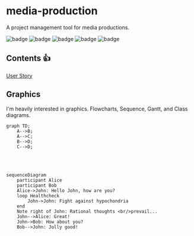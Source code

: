 # media-production
A project management tool for media productions.

![badge](https://badgen.net/badge/tag/Audio/green)
![badge](https://badgen.net/badge/tag/Video/yellow)
![badge](https://badgen.net/badge/tag/Photo/red)
![badge](https://badgen.net/badge/tag/Movies/orange)
![badge](https://badgen.net/badge/tag/TV/cyan)


## Contents :+1:
[User Story](https://github.com/FSConsulting/media-production/main/blob/Docs/index.html)



## Graphics
I'm heavily interested in graphics. Flowcharts, Sequence, Gantt, and Class diagrams.

```mermaid
graph TD;
    A-->B;
    A-->C;
    B-->D;
    C-->D;
```
<br/><br/>
```mermaid
sequenceDiagram
    participant Alice
    participant Bob
    Alice->John: Hello John, how are you?
    loop Healthcheck
        John->John: Fight against hypochondria
    end
    Note right of John: Rational thoughts <br/>prevail...
    John-->Alice: Great!
    John->Bob: How about you?
    Bob-->John: Jolly good!
```
